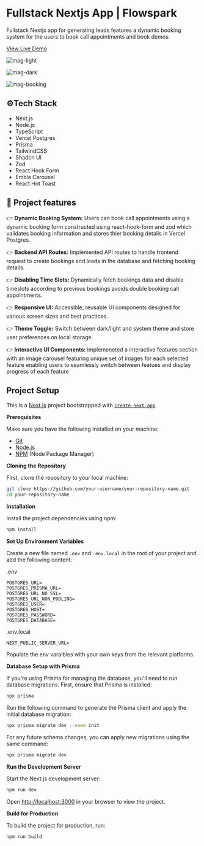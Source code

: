# Fullstack Nextjs App | Flowspark 

Fullstack Nextjs app for generating leads features a dynamic booking system for the users to book call appointments and book demos.

[View Live Demo](https://mag-demo.vercel.app/)

![mag-light](https://github.com/user-attachments/assets/52cf805b-1911-4988-926e-c9ba28076fc8)

![mag-dark](https://github.com/user-attachments/assets/f3272b37-fb1d-4be4-b598-9895f41dd190)

![mag-booking](https://github.com/user-attachments/assets/69ff2109-43c0-49dc-9b59-77642848bddd)



## ⚙️Tech Stack
- Next.js
- Node.js
- TypeScript
- Vercel Postgres
- Prisma
- TailwindCSS
- Shadcn UI
- Zod
- React Hook Form
- Embla Carousel
- React Hot Toast

## 🚀 Project features 

👉 **Dynamic Booking System:** Users can book call appointments using a dynamic booking form constructed using react-hook-form and zod which validates booking information and stores thier booking details in Vercel Postgres.

👉 **Backend API Routes:** Implemented API routes to handle frontend request to create bookings and leads in the database and fetching booking details.

👉 **Disabling Time Slots:** Dynamically fetch bookings data and disable timeslots according to previous bookings avoids double booking call appointments.

👉 **Responsive UI:** Accessible, reusable UI components designed for various screen sizes and best practices.

👉 **Theme Toggle:** Switch between dark/light and system theme and store user preferences on local storage.

👉 **Interactive UI Components:** Implemeneted a interactive features section with an image carousel featuring unique set of images for each selected feature enabling users to seamlessly switch between featues and display progress of each feature


## Project Setup

This is a [Next.js](https://nextjs.org/) project bootstrapped with [`create-next-app`](https://github.com/vercel/next.js/tree/canary/packages/create-next-app).

**Prerequisites**

Make sure you have the following installed on your machine:

- [Git](https://git-scm.com/)
- [Node.js](https://nodejs.org/en)
- [NPM](https://www.npmjs.com/) (Node Package Manager)

**Cloning the Repository**

First, clone the repository to your local machine:

```bash
git clone https://github.com/your-username/your-repository-name.git
cd your-repository-name
```

**Installation**

Install the project dependencies using npm:

```bash
npm install
```

**Set Up Environment Variables**

Create a new file named `.env` and `.env.local` in the root of your project and add the following content:

.env
```env
POSTGRES_URL=
POSTGRES_PRISMA_URL=
POSTGRES_URL_NO_SSL=
POSTGRES_URL_NON_POOLING=
POSTGRES_USER=
POSTGRES_HOST=
POSTGRES_PASSWORD=
POSTGRES_DATABASE=
```

.env.local
```env
NEXT_PUBLIC_SERVER_URL=
```
Populate the env varaibles with your own keys from the relevant platforms.

**Database Setup with Prisma**

If you're using Prisma for managing the database, you'll need to run database migrations. First, ensure that Prisma is installed:

```bash
npx prisma
```

Run the following command to generate the Prisma client and apply the initial database migration:

```bash
npx prisma migrate dev --name init
```

For any future schema changes, you can apply new migrations using the same command:
```bash
npx prisma migrate dev
```

**Run the Development Server**

Start the Next.js development server:

```bash
npm run dev
```

Open [http://localhost:3000](http://localhost:3000) in your browser to view the project.

**Build for Production**

To build the project for production, run:

```bash
npm run build
```
